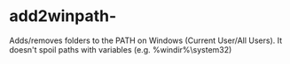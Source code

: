 # add2winpath-
Adds/removes folders to the PATH on Windows (Current User/All Users). It doesn't spoil paths with variables (e.g. %windir%\system32)
